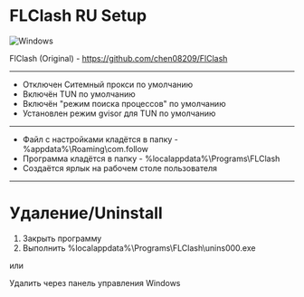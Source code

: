 # FLСlash RU Setup
![Windows](https://img.shields.io/badge/Windows-8.1%2B-brightgreen)

FlClash (Original) - https://github.com/chen08209/FlClash

---
- Отключен Ситемный прокси по умолчанию
- Включён TUN по умолчанию
- Включён "режим поиска процессов" по умолчанию
- Установлен режим gvisor для TUN по умолчанию
---
- Файл с настройками кладётся в папку - %appdata%\Roaming\com.follow
- Программа кладётся в папку - %localappdata%\Programs\FLClash
- Создаётся ярлык на рабочем столе пользователя
---
# Удаление/Uninstall
1. Закрыть программу
2. Выполнить %localappdata%\Programs\FLClash\unins000.exe

или

Удалить через панель управления Windows
